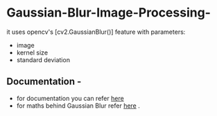 # Gaussian-Blur-Image-Processing-
it uses opencv's [cv2.GaussianBlur()] feature with parameters:
 - image
 - kernel size
 - standard deviation 

## Documentation -
 - for documentation you can refer [here](https://opencv-python-tutroals.readthedocs.io/en/latest/py_tutorials/py_imgproc/py_filtering/py_filtering.html)
 - for maths behind Gaussian Blur refer [here](https://en.wikipedia.org/wiki/Gaussian_blur) .
